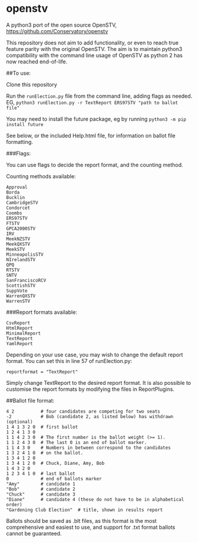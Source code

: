 # openstv
A python3 port of the open source OpenSTV, https://github.com/Conservatory/openstv

This repository does not aim to add functionality, or even to reach true feature parity with the original OpenSTV. The aim is to maintain python3 compatibility with the command line usage of OpenSTV as python 2 has now reached end-of-life.

##To use:

Clone this repository

Run the `runElection.py` file from the command line, adding flags as needed. EG, `python3 runElection.py -r TextReport ERS97STV "path to ballot file"`

You may need to install the future package, eg by running `python3 -m pip install future`

See below, or the included Help.html file, for information on ballot file formatting.

###Flags:

You can use flags to decide the report format, and the counting method.

Counting methods available:

    Approval
    Borda
    Bucklin
    CambridgeSTV
    Condorcet
    Coombs
    ERS97STV
    FTSTV
    GPCA2000STV
    IRV
    MeekNZSTV
    MeekQXSTV
    MeekSTV
    MinneapolisSTV
    NIrelandSTV
    QPQ
    RTSTV
    SNTV
    SanFranciscoRCV
    ScottishSTV
    SuppVote
    WarrenQXSTV
    WarrenSTV
    
###Report formats available:

    CsvReport
    HtmlReport
    MinimalReport
    TextReport
    YamlReport
    
Depending on your use case, you may wish to change the default report format. You can set this in line 57 of runElection.py:

`reportformat = "TextReport"`

Simply change TextReport to the desired report format. It is also possible to customise the report formats by modifying the files in ReportPlugins.

##Ballot file format:

    4 2          # four candidates are competing for two seats
    -2           # Bob (candidate 2, as listed below) has withdrawn (optional)
    1 4 1 3 2 0  # first ballot
    1 2 4 1 3 0
    1 1 4 2 3 0  # The first number is the ballot weight (>= 1).
    1 1 2 4 3 0  # The last 0 is an end of ballot marker.
    1 1 4 3 0    # Numbers in between correspond to the candidates
    1 3 2 4 1 0  # on the ballot.
    1 3 4 1 2 0
    1 3 4 1 2 0  # Chuck, Diane, Amy, Bob
    1 4 3 2 0
    1 2 3 4 1 0  # last ballot
    0            # end of ballots marker
    "Amy"        # candidate 1
    "Bob"        # candidate 2
    "Chuck"      # candidate 3
    "Diane"      # candidate 4 (these do not have to be in alphabetical order)
    "Gardening Club Election"  # title, shown in results report
    
Ballots should be saved as .blt files, as this format is the most comprehensive and easiest to use, and support for .txt format ballots cannot be guaranteed. 